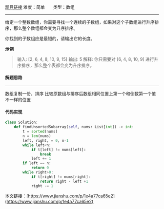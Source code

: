  [题目链接](https://leetcode-cn.com/problems/shortest-unsorted-continuous-subarray/)
难度：简单          &nbsp;&nbsp;&nbsp;&nbsp;&nbsp;&nbsp;类型：数组  
***
 给定一个整数数组，你需要寻找一个连续的子数组，如果对这个子数组进行升序排序，那么整个数组都会变为升序排序。

你找到的子数组应是最短的，请输出它的长度。

 
**示例**
> 输入: [2, 6, 4, 8, 10, 9, 15]
输出: 5
解释: 你只需要对 [6, 4, 8, 10, 9] 进行升序排序，那么整个表都会变为升序排序。

 
#### 解题思路
***
 数组复制一份，排序
比较原数组与排序后数组相同位置上第一个和倒数第一个值不一样的位置



#### 代码实现
```python
class Solution:
    def findUnsortedSubarray(self, nums: List[int]) -> int:
        t = sorted(nums)
        n = len(nums)
        left, right, = 0, n-1
        while left<n:
            if t[left] != nums[left]:
                break
            left += 1
        if left == n:
            return 0
        while right>0:
            if t[right] != nums[right]:
                return right - left +1
            right -= 1
```

本文链接：[https://www.jianshu.com/p/1e4a77ca65e2](https://www.jianshu.com/p/1e4a77ca65e2)

